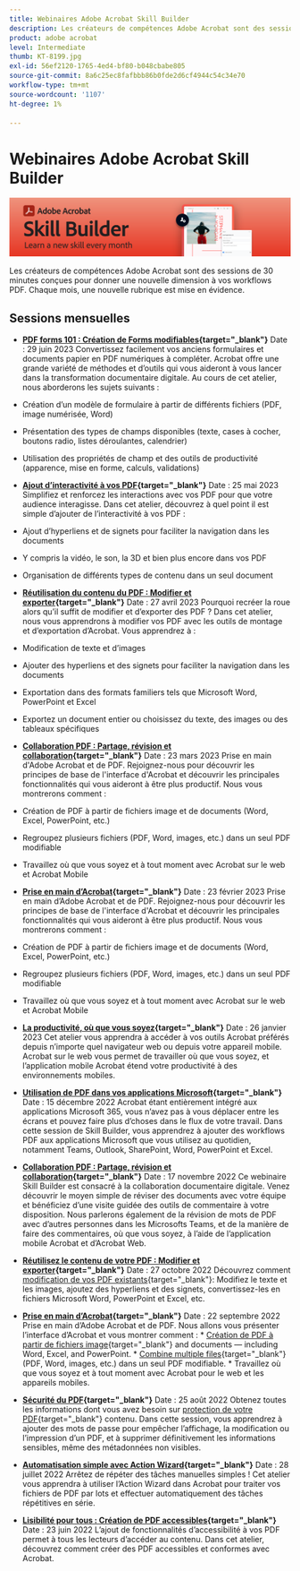 ```yaml
---
title: Webinaires Adobe Acrobat Skill Builder
description: Les créateurs de compétences Adobe Acrobat sont des sessions de 30 minutes conçues pour donner une nouvelle dimension à vos workflows PDF
product: adobe acrobat
level: Intermediate
thumb: KT-8199.jpg
exl-id: 56ef2120-1765-4ed4-bf80-b048cbabe805
source-git-commit: 8a6c25ec8fafbbb86b0fde2d6cf4944c54c34e70
workflow-type: tm+mt
source-wordcount: '1107'
ht-degree: 1%

---
```


# Webinaires Adobe Acrobat Skill Builder

![Image Acrobat Skill Builder](../assets/sbacrobatwebinars.png)

Les créateurs de compétences Adobe Acrobat sont des sessions de 30 minutes conçues pour donner une nouvelle dimension à vos workflows PDF. Chaque mois, une nouvelle rubrique est mise en évidence.

## Sessions mensuelles

* **[PDF forms 101 : Création de Forms modifiables](https://adobe-acrobat-skill-builder.joinus.adobeevents.com/attendease/networking/experience/795f4bc7-db42-4022-a624-8a53c51174c6/9d685d0f-4a5b-4236-a1ef-081d1403fb41){target="_blank"}**
Date : 29 juin 2023 Convertissez facilement vos anciens formulaires et documents papier en PDF numériques à compléter. Acrobat offre une grande variété de méthodes et d’outils qui vous aideront à vous lancer dans la transformation documentaire digitale. Au cours de cet atelier, nous aborderons les sujets suivants :

* Création d’un modèle de formulaire à partir de différents fichiers (PDF, image numérisée, Word)
* Présentation des types de champs disponibles (texte, cases à cocher, boutons radio, listes déroulantes, calendrier)
* Utilisation des propriétés de champ et des outils de productivité (apparence, mise en forme, calculs, validations)

* **[Ajout d’interactivité à vos PDF](https://adobe-acrobat-skill-builder.joinus.adobeevents.com/attendease/networking/experience/4ff4d607-8c9f-47dd-ac4f-3b351a0a0fe3/2eb92255-d963-4ff7-b278-2a95a11db755){target="_blank"}**
Date : 25 mai 2023 Simplifiez et renforcez les interactions avec vos PDF pour que votre audience interagisse. Dans cet atelier, découvrez à quel point il est simple d’ajouter de l’interactivité à vos PDF :

* Ajout d’hyperliens et de signets pour faciliter la navigation dans les documents
* Y compris la vidéo, le son, la 3D et bien plus encore dans vos PDF
* Organisation de différents types de contenu dans un seul document

* **[Réutilisation du contenu du PDF : Modifier et exporter](https://adobe-acrobat-skill-builder.joinus.adobeevents.com/attendease/networking/experience/aac3b9af-7d54-4ea5-a6fa-61bc7acea87f/8d7341ee-ff0f-492a-b3fd-935bd11d4ed0){target="_blank"}**
Date : 27 avril 2023 Pourquoi recréer la roue alors qu’il suffit de modifier et d’exporter des PDF ? Dans cet atelier, nous vous apprendrons à modifier vos PDF avec les outils de montage et d’exportation d’Acrobat. Vous apprendrez à :

* Modification de texte et d’images
* Ajouter des hyperliens et des signets pour faciliter la navigation dans les documents
* Exportation dans des formats familiers tels que Microsoft Word, PowerPoint et Excel
* Exportez un document entier ou choisissez du texte, des images ou des tableaux spécifiques

* **[Collaboration PDF : Partage, révision et collaboration](https://adobe-acrobat-skill-builder.joinus.adobeevents.com/attendease/networking/experience/0ef4709b-0a04-418e-a185-7efdd676c2dd/6a95bece-6f24-46f5-a17f-b408464281be){target="_blank"}**
Date : 23 mars 2023 Prise en main d&#39;Adobe Acrobat et de PDF. Rejoignez-nous pour découvrir les principes de base de l&#39;interface d&#39;Acrobat et découvrir les principales fonctionnalités qui vous aideront à être plus productif. Nous vous montrerons comment :

* Création de PDF à partir de fichiers image et de documents (Word, Excel, PowerPoint, etc.)
* Regroupez plusieurs fichiers (PDF, Word, images, etc.) dans un seul PDF modifiable
* Travaillez où que vous soyez et à tout moment avec Acrobat sur le web et Acrobat Mobile

* **[Prise en main d’Acrobat](https://adobe-acrobat-skill-builder.joinus.adobeevents.com/attendease/networking/experience/5d8acc24-47a1-4db8-b419-8587bfb12708/fe8ec392-f29a-4e25-b7a3-61f48eea45ab){target="_blank"}**
Date : 23 février 2023 Prise en main d’Adobe Acrobat et de PDF. Rejoignez-nous pour découvrir les principes de base de l&#39;interface d&#39;Acrobat et découvrir les principales fonctionnalités qui vous aideront à être plus productif. Nous vous montrerons comment :

* Création de PDF à partir de fichiers image et de documents (Word, Excel, PowerPoint, etc.)
* Regroupez plusieurs fichiers (PDF, Word, images, etc.) dans un seul PDF modifiable
* Travaillez où que vous soyez et à tout moment avec Acrobat sur le web et Acrobat Mobile

* **[La productivité, où que vous soyez](https://adobe-acrobat-skill-builder.joinus.adobeevents.com/attendease/networking/experience/9ab6c7a2-5ca2-4670-9a33-2ac11a1cb542/0b591876-aeae-45af-b41a-07a8326043f2){target="_blank"}**
Date : 26 janvier 2023 Cet atelier vous apprendra à accéder à vos outils Acrobat préférés depuis n’importe quel navigateur web ou depuis votre appareil mobile. Acrobat sur le web vous permet de travailler où que vous soyez, et l’application mobile Acrobat étend votre productivité à des environnements mobiles.

* **[Utilisation de PDF dans vos applications Microsoft](https://adobe-acrobat-skill-builder.joinus.adobeevents.com/attendease/networking/experience/f7e3961b-e322-4253-bfa4-ff1957a08d99/c1111644-e958-41bf-ad6e-dffafafa7fa0){target="_blank"}**
Date : 15 décembre 2022 Acrobat étant entièrement intégré aux applications Microsoft 365, vous n’avez pas à vous déplacer entre les écrans et pouvez faire plus d’choses dans le flux de votre travail. Dans cette session de Skill Builder, vous apprendrez à ajouter des workflows PDF aux applications Microsoft que vous utilisez au quotidien, notamment Teams, Outlook, SharePoint, Word, PowerPoint et Excel.

* **[Collaboration PDF : Partage, révision et collaboration](https://adobe-acrobat-skill-builder.joinus.adobeevents.com/attendease/networking/experience/d1eb8544-6268-4855-8500-2370b1e68045/0dd92858-0587-49f4-be60-8d48c140ef39){target="_blank"}**
Date : 17 novembre 2022 Ce webinaire Skill Builder est consacré à la collaboration documentaire digitale. Venez découvrir le moyen simple de réviser des documents avec votre équipe et bénéficiez d’une visite guidée des outils de commentaire à votre disposition. Nous parlerons également de la révision de mots de PDF avec d’autres personnes dans les Microsofts Teams, et de la manière de faire des commentaires, où que vous soyez, à l’aide de l’application mobile Acrobat et d’Acrobat Web.

* **[Réutilisez le contenu de votre PDF : Modifier et exporter](https://adobe-acrobat-skill-builder.joinus.adobeevents.com/attendease/networking/experience/68a9bbf2-91ca-40f0-baa1-812dd0730e0b/48c2399c-7392-4d7d-ba51-f623dead313a){target="_blank"}**
Date : 27 octobre 2022 Découvrez comment [modification de vos PDF existants](https://www.adobe.com/fr/acrobat/online/pdf-editor.html){target="_blank"}: Modifiez le texte et les images, ajoutez des hyperliens et des signets, convertissez-les en fichiers Microsoft Word, PowerPoint et Excel, etc.

* **[Prise en main d’Acrobat](https://adobe-acrobat-skill-builder.joinus.adobeevents.com/attendease/networking/experience/360c9159-3f6f-47ae-8320-d0ad391883e1/e54db15b-af50-40ff-a274-6e927a22c6e7){target="_blank"}**
Date : 22 septembre 2022 Prise en main d’Adobe Acrobat et de PDF. Nous allons vous présenter l’interface d’Acrobat et vous montrer comment : * [Création de PDF à partir de fichiers image](https://www.adobe.com/fr/acrobat/online/convert-pdf.html){target="_blank"} and documents — including Word, Excel, and PowerPoint. * [Combine multiple files](https://www.adobe.com/fr/acrobat/online/merge-pdf.html){target="_blank"} (PDF, Word, images, etc.) dans un seul PDF modifiable. * Travaillez où que vous soyez et à tout moment avec Acrobat pour le web et les appareils mobiles.

* **[Sécurité du PDF](https://adobe-acrobat-skill-builder.joinus.adobeevents.com/attendease/networking/experience/ad3778d2-f2c3-4966-98ed-8b1bb90e4b2b/180ad785-1b5b-4c80-80ab-1df345f082ff){target="_blank"}**
Date : 25 août 2022 Obtenez toutes les informations dont vous avez besoin sur [protection de votre PDF](https://www.adobe.com/fr/acrobat/online/password-protect-pdf.html){target="_blank"} contenu. Dans cette session, vous apprendrez à ajouter des mots de passe pour empêcher l’affichage, la modification ou l’impression d’un PDF, et à supprimer définitivement les informations sensibles, même des métadonnées non visibles.

* **[Automatisation simple avec Action Wizard](https://adobe-acrobat-skill-builder.joinus.adobeevents.com/attendease/networking/experience/45ef14f7-e5e4-4fe0-ba26-905adac092a2/24bf421e-f489-47dc-a5a4-d8d70858348c){target="_blank"}**
Date : 28 juillet 2022 Arrêtez de répéter des tâches manuelles simples ! Cet atelier vous apprendra à utiliser l’Action Wizard dans Acrobat pour traiter vos fichiers de PDF par lots et effectuer automatiquement des tâches répétitives en série.

* **[Lisibilité pour tous : Création de PDF accessibles](https://adobe-acrobat-skill-builder.joinus.adobeevents.com/attendease/networking/experience/18c111bd-9c63-4636-a4fd-8dc045a20423/8484f6c9-e2c9-4e1c-8d03-c2ca1d4db77c){target="_blank"}**
Date : 23 juin 2022 L’ajout de fonctionnalités d’accessibilité à vos PDF permet à tous les lecteurs d’accéder au contenu. Dans cet atelier, découvrez comment créer des PDF accessibles et conformes avec Acrobat.